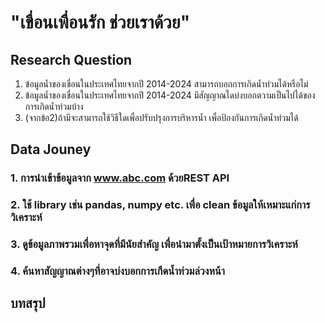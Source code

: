 # "เขื่อนเพื่อนรัก ช่วยเราด้วย"

## Research Question
1. ข้อมูลน้ำของเขื่อนในประเทศไทยจากปี 2014-2024 สามารถบอกการเกิดน้ำท่วมได้หรือไม่
2. ข้อมูลน้ำของเขื่อนในประเทศไทยจากปี 2014-2024 มีสัญญาณใดบ่งบอกตวามเป็นไปได้ของการเกิดน้ำท่วมบ้าง
3. (จากข้อ2)ถ้ามีจะสามารถใช้วิธีใดเพื่อปรับปรุงการบริหารน้ำ เพื่อป้องกันการเกิดน้ำท่วมได้

## Data Jouney

### 1. การนำเข้าข้อมูลจาก www.abc.com ด้วยREST API

### 2. ใช้ library เช่น pandas, numpy etc. เพื่อ clean ข้อมูลให้เหมาะแก่การวิเคราะห์

### 3. ดูข้อมูลภาพรวมเพื่อหาจุดที่มีนัยสำคัญ เพื่อนำมาตั้งเป็นเป้าหมายการวิเคราะห์

### 4. ค้นหาสัญญาณต่างๆที่อาจบ่งบอกการเกืดน้ำท่วมล่วงหน้า

## บทสรุป
